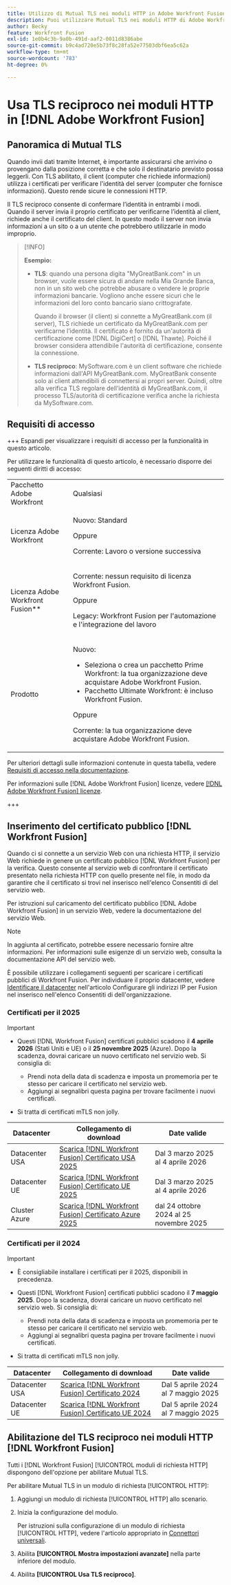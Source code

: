 ```yaml
---
title: Utilizzo di Mutual TLS nei moduli HTTP in Adobe Workfront Fusion
description: Puoi utilizzare Mutual TLS nei moduli HTTP di Adobe Workfront Fusion, consentendo a entrambi i lati della transazione di informazioni di verificare l’identità dell’altro.
author: Becky
feature: Workfront Fusion
exl-id: 1e0b4c3b-9a0b-491d-aaf2-0011d8386abe
source-git-commit: b9c4ad720e5b73f8c28fa52e77503dbf6ea5c62a
workflow-type: tm+mt
source-wordcount: '783'
ht-degree: 0%

---
```


# Usa TLS reciproco nei moduli HTTP in [!DNL Adobe Workfront Fusion]

## Panoramica di Mutual TLS

Quando invii dati tramite Internet, è importante assicurarsi che arrivino o provengano dalla posizione corretta e che solo il destinatario previsto possa leggerli. Con TLS abilitato, il client (computer che richiede informazioni) utilizza i certificati per verificare l&#39;identità del server (computer che fornisce informazioni). Questo rende sicure le connessioni HTTP.

Il TLS reciproco consente di confermare l’identità in entrambi i modi. Quando il server invia il proprio certificato per verificarne l’identità al client, richiede anche il certificato del client. In questo modo il server non invia informazioni a un sito o a un utente che potrebbero utilizzarle in modo improprio.

>[!INFO]
>
>**Esempio:**
>
>* **TLS**: quando una persona digita &quot;MyGreatBank.com&quot; in un browser, vuole essere sicura di andare nella Mia Grande Banca, non in un sito web che potrebbe abusare o vendere le proprie informazioni bancarie. Vogliono anche essere sicuri che le informazioni del loro conto bancario siano crittografate.
>
>   Quando il browser (il client) si connette a MyGreatBank.com (il server), TLS richiede un certificato da MyGreatBank.com per verificarne l’identità. Il certificato è fornito da un&#39;autorità di certificazione come [!DNL DigiCert] o [!DNL Thawte]. Poiché il browser considera attendibile l&#39;autorità di certificazione, consente la connessione.
>
>* **TLS reciproco**: MySoftware.com è un client software che richiede informazioni dall&#39;API MyGreatBank.com. MyGreatBank consente solo ai client attendibili di connettersi ai propri server. Quindi, oltre alla verifica TLS regolare dell’identità di MyGreatBank.com, il processo TLS/autorità di certificazione verifica anche la richiesta da MySoftware.com.

## Requisiti di accesso

+++ Espandi per visualizzare i requisiti di accesso per la funzionalità in questo articolo.

Per utilizzare le funzionalità di questo articolo, è necessario disporre dei seguenti diritti di accesso:

<table style="table-layout:auto">
 <col> 
 <col> 
 <tbody> 
  <tr> 
   <td role="rowheader">Pacchetto Adobe Workfront</td> 
   <td> <p>Qualsiasi</p> </td> 
  </tr> 
  <tr data-mc-conditions=""> 
   <td role="rowheader">Licenza Adobe Workfront</td> 
   <td> <p>Nuovo: Standard</p><p>Oppure</p><p>Corrente: Lavoro o versione successiva</p> </td> 
  </tr> 
  <tr> 
   <td role="rowheader">Licenza Adobe Workfront Fusion**</td> 
   <td>
   <p>Corrente: nessun requisito di licenza Workfront Fusion.</p>
   <p>Oppure</p>
   <p>Legacy: Workfront Fusion per l'automazione e l'integrazione del lavoro </p>
   </td> 
  </tr> 
  <tr> 
   <td role="rowheader">Prodotto</td> 
   <td>
   <p>Nuovo:</p> <ul><li>Seleziona o crea un pacchetto Prime Workfront: la tua organizzazione deve acquistare Adobe Workfront Fusion.</li><li>Pacchetto Ultimate Workfront: è incluso Workfront Fusion.</li></ul>
   <p>Oppure</p>
   <p>Corrente: la tua organizzazione deve acquistare Adobe Workfront Fusion.</p>
   </td> 
  </tr>
 </tbody> 
</table>

Per ulteriori dettagli sulle informazioni contenute in questa tabella, vedere [Requisiti di accesso nella documentazione](/help/workfront-fusion/references/licenses-and-roles/access-level-requirements-in-documentation.md).

Per informazioni sulle [!DNL Adobe Workfront Fusion] licenze, vedere [[!DNL Adobe Workfront Fusion] licenze](/help/workfront-fusion/set-up-and-manage-workfront-fusion/licensing-operations-overview/license-automation-vs-integration.md).

+++

## Inserimento del certificato pubblico [!DNL Workfront Fusion]

Quando ci si connette a un servizio Web con una richiesta HTTP, il servizio Web richiede in genere un certificato pubblico [!DNL Workfront Fusion] per la verifica. Questo consente al servizio web di confrontare il certificato presentato nella richiesta HTTP con quello presente nel file, in modo da garantire che il certificato si trovi nel inserisco nell&#39;elenco Consentiti di del servizio web.

Per istruzioni sul caricamento del certificato pubblico [!DNL Adobe Workfront Fusion] in un servizio Web, vedere la documentazione del servizio Web.

>[!NOTE]
>
>In aggiunta al certificato, potrebbe essere necessario fornire altre informazioni. Per informazioni sulle esigenze di un servizio web, consulta la documentazione API del servizio web.

È possibile utilizzare i collegamenti seguenti per scaricare i certificati pubblici di Workfront Fusion. Per individuare il proprio datacenter, vedere [Identificare il datacenter](/help/workfront-fusion/set-up-and-manage-workfront-fusion/set-up-and-manage-orgs-and-teams/set-up-orgs-teams-and-users/set-up-ip-addresses-for-fusion.md) nell&#39;articolo Configurare gli indirizzi IP per Fusion nel inserisco nell&#39;elenco Consentiti di dell&#39;organizzazione.

### Certificati per il 2025

>[!IMPORTANT]
>
>* Questi [!DNL Workfront Fusion] certificati pubblici scadono il **4 aprile 2026** (Stati Uniti e UE) o il **25 novembre 2025** (Azure). Dopo la scadenza, dovrai caricare un nuovo certificato nel servizio web. Si consiglia di:
>
>   * Prendi nota della data di scadenza e imposta un promemoria per te stesso per caricare il certificato nel servizio web.
>   * Aggiungi ai segnalibri questa pagina per trovare facilmente i nuovi certificati.
>
>* Si tratta di certificati mTLS non jolly.

| Datacenter | Collegamento di download | Date valide |
|---|---|---|
| Datacenter USA | [Scarica [!DNL Workfront Fusion] Certificato USA 2025](/help/workfront-fusion/references/apps-and-modules/universal-connectors/assets/2025-certs/fusion-prod-us-mtls-certificate.pem) | Dal 3 marzo 2025 al 4 aprile 2026 |
| Datacenter UE | [Scarica [!DNL Workfront Fusion] Certificato UE 2025](/help/workfront-fusion/references/apps-and-modules/universal-connectors/assets/2025-certs/fusion-prod-eu-mtls-certificate.pem) | Dal 3 marzo 2025 al 4 aprile 2026 |
| Cluster Azure | [Scarica [!DNL Workfront Fusion] Certificato Azure 2025](/help/workfront-fusion/references/apps-and-modules/universal-connectors/assets/2025-certs/fusion-prod-az-mtls-certificate.pem) | dal 24 ottobre 2024 al 25 novembre 2025 |


### Certificati per il 2024

>[!IMPORTANT]
>
>* È consigliabile installare i certificati per il 2025, disponibili in precedenza.
>* Questi [!DNL Workfront Fusion] certificati pubblici scadono il **7 maggio 2025**. Dopo la scadenza, dovrai caricare un nuovo certificato nel servizio web. Si consiglia di:
>
>   * Prendi nota della data di scadenza e imposta un promemoria per te stesso per caricare il certificato nel servizio web.
>   * Aggiungi ai segnalibri questa pagina per trovare facilmente i nuovi certificati.
>
>* Si tratta di certificati mTLS non jolly.

| Datacenter | Collegamento di download | Date valide |
|---|---|---|
| Datacenter USA | [Scarica [!DNL Workfront Fusion] Certificato 2024](/help/workfront-fusion/references/apps-and-modules/universal-connectors/assets/fusion-prod-us-mtls-certificate.pem) | Dal 5 aprile 2024 al 7 maggio 2025 |
| Datacenter UE | [Scarica [!DNL Workfront Fusion] Certificato UE 2024](/help/workfront-fusion/references/apps-and-modules/universal-connectors/assets/fusion-prod-eu-mtls-certificate.pem) | Dal 5 aprile 2024 al 7 maggio 2025 |

## Abilitazione del TLS reciproco nei moduli HTTP [!DNL Workfront Fusion]

Tutti i [!DNL Workfront Fusion] [!UICONTROL moduli di richiesta HTTP] dispongono dell&#39;opzione per abilitare Mutual TLS.

Per abilitare Mutual TLS in un modulo di richiesta [!UICONTROL HTTP]:

1. Aggiungi un modulo di richiesta [!UICONTROL HTTP] allo scenario.
1. Inizia la configurazione del modulo.

   Per istruzioni sulla configurazione di un modulo di richiesta [!UICONTROL HTTP], vedere l&#39;articolo appropriato in [Connettori universali](/help/workfront-fusion/references/apps-and-modules/apps-and-modules-toc.md#universal-connectors).

1. Abilita **[!UICONTROL Mostra impostazioni avanzate]** nella parte inferiore del modulo.
1. Abilita **[!UICONTROL Usa TLS reciproco]**.
